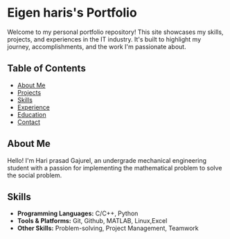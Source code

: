 ﻿# Eigen haris's Portfolio

Welcome to my personal portfolio repository! This site showcases my skills, projects, and experiences in the IT industry. It's built to highlight my journey, accomplishments, and the work I'm passionate about.

## Table of Contents

- [About Me](#about-me)
- [Projects](#projects)
- [Skills](#skills)
- [Experience](#experience)
- [Education](#education)
- [Contact](#contact)

## About Me

Hello! I'm Hari prasad Gajurel, an undergrade mechanical engineering student with a passion for implementing the mathematical problem to solve the social problem. 

## Skills

- **Programming Languages:** C/C++, Python
- **Tools & Platforms:** Git, Github, MATLAB, Linux,Excel
- **Other Skills:** Problem-solving, Project Management, Teamwork

